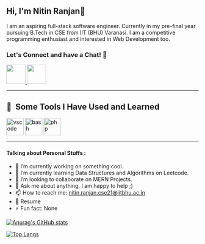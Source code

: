 ## Hi, I'm Nitin Ranjan👋
I am an aspiring full-stack software engineer. Currently in my pre-final year pursuing B.Tech in CSE from IIT (BHU) Varanasi. I am a competitive programming enthusiast and interested in Web Development too.

### Let's Connect and have a Chat! 💬

<a href="https://www.instagram.com/itz_nitinsingh_/">
  <img height="50" src="https://user-images.githubusercontent.com/46517096/166974368-9798f39f-1f46-499c-b14e-81f0a3f83a06.png"/>
</a>
<a href="https://www.linkedin.com/in/nitinranjan707/">
  <img height="50" src="https://www.vectorlogo.zone/logos/linkedin/linkedin-icon.svg"/>
</a>
<hr>

<h2> 🚀 &nbsp;Some Tools I Have Used and Learned</h2>
<p align="left">
<img src="https://cdn.jsdelivr.net/gh/devicons/devicon/icons/vscode/vscode-original.svg" alt="vscode" width="45" height="45"/>
<img src="https://cdn.jsdelivr.net/gh/devicons/devicon/icons/bash/bash-original.svg" alt="bash" width="45" height="45"/>
<img src="https://cdn.jsdelivr.net/gh/devicons/devicon/icons/php/php-original.svg" alt="php" width="45" height="45"/>
</p>

<hr>

#### Talking about Personal Stuffs : 
- 🔭 I’m currently working on something cool.
- 🌱 I’m currently learning Data Structures and Algorithms on Leetcode.
- 👯 I’m looking to collaborate on MERN Projects.
- 💬 Ask me about anything, I am happy to help ;)
- 📫 How to reach me: nitin.ranjan.cse21@iitbhu.ac.in
- 📄 Resume
- ⚡ Fun fact: None

[![Anurag's GitHub stats](https://github-readme-stats.vercel.app/api?username=nitinranjan707&show_icons=true&theme=tokyonight&hide_border=true&&count_private=true&include_all_commits=true)](https://github.com/anuraghazra/github-readme-stats)

[![Top Langs](https://github-readme-stats.vercel.app/api/top-langs/?username=nitinranjan707&layout=donut-vertical)](https://github.com/anuraghazra/github-readme-stats)
